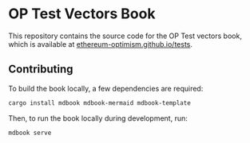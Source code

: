 # OP Test Vectors Book

This repository contains the source code for the OP Test vectors book,
which is available at [ethereum-optimism.github.io/tests](https://ethereum-optimism.github.io/tests/).

## Contributing

To build the book locally, a few dependencies are required:
```sh
cargo install mdbook mdbook-mermaid mdbook-template
```

Then, to run the book locally during development, run:
```sh
mdbook serve
```
